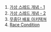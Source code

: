 1. [가상 스레드 개념 - 1](https://findstar.pe.kr/2023/04/17/java-virtual-threads-1/)
2. [가상 스레드 개념 - 2](https://findstar.pe.kr/2023/07/02/java-virtual-threads-2/)
3. [무중단 배포 아키텍쳐](https://www.samsungsds.com/kr/insights/1256264_4627.html)
4. [Race Condition](https://www.baeldung.com/cs/race-conditions)

